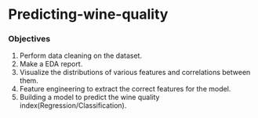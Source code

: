 # Predicting-wine-quality
### Objectives
1. Perform data cleaning on the dataset.
2. Make a EDA report.
3. Visualize the distributions of various features and correlations between them.
4. Feature engineering to extract the correct features for the model.
5. Building a model to predict the wine quality index(Regression/Classification).

